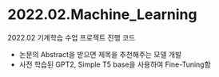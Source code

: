 # 2022.02.Machine_Learning
2022.02 기계학습 수업 프로젝트 진행 코드

- 논문의 Abstract을 받으면 제목을 추천해주는 모델 개발
- 사전 학습된 GPT2, Simple T5 base을 사용하여 Fine-Tuning함
